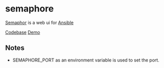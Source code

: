 # semaphore

[Semaphor](https://semui.co) is a web ui for
[Ansible](https://www.redhat.com/en/ansible-collaborative)

[Codebase](https://github.com/ansible-semaphore/semaphore)
[Demo](https://github.com/semaphoreui/semaphore-demo.git)

## Notes

- SEMAPHORE_PORT as an environment variable is used to set the port.
